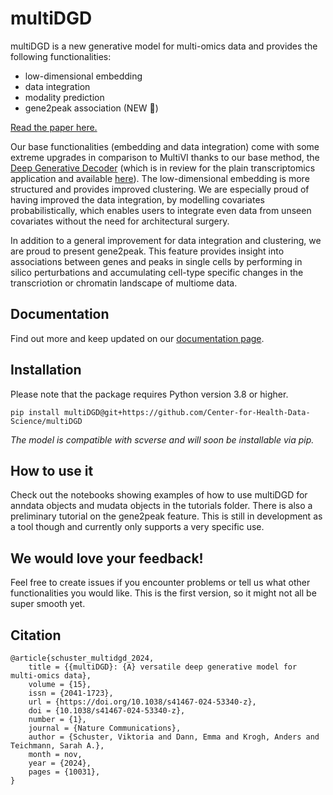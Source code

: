 # multiDGD

multiDGD is a new generative model for multi-omics data and provides the following functionalities:
- low-dimensional embedding
- data integration
- modality prediction
- gene2peak association (NEW :tada:)

[Read the paper here.](https://www.nature.com/articles/s41467-024-53340-z)

Our base functionalities (embedding and data integration) come with some extreme upgrades in comparison to MultiVI thanks to our base method, the [Deep Generative Decoder](https://arxiv.org/abs/2110.06672) (which is in review for the plain transcriptomics application and available [here](https://github.com/Center-for-Health-Data-Science/scDGD)). The low-dimensional embedding is more structured and provides improved clustering. We are especially proud of having improved the data integration, by modelling covariates probabilistically, which enables users to integrate even data from unseen covariates without the need for architectural surgery.

In addition to a general improvement for data integration and clustering, we are proud to present gene2peak. This feature provides insight into associations between genes and peaks in single cells by performing in silico perturbations and accumulating cell-type specific changes in the transcriotion or chromatin landscape of multiome data.

## Documentation

Find out more and keep updated on our [documentation page](https://multidgd.readthedocs.io/en/latest/).

## Installation

Please note that the package requires Python version 3.8 or higher.

```
pip install multiDGD@git+https://github.com/Center-for-Health-Data-Science/multiDGD
```

*The model is compatible with scverse and will soon be installable via pip.*

## How to use it

Check out the notebooks showing examples of how to use multiDGD for anndata objects and mudata objects in the tutorials folder. There is also a preliminary tutorial on the gene2peak feature. This is still in development as a tool though and currently only supports a very specific use.

## We would love your feedback!

Feel free to create issues if you encounter problems or tell us what other functionalities you would like. This is the first version, so it might not all be super smooth yet.

## Citation

```
@article{schuster_multidgd_2024,
	title = {{multiDGD}: {A} versatile deep generative model for multi-omics data},
	volume = {15},
	issn = {2041-1723},
	url = {https://doi.org/10.1038/s41467-024-53340-z},
	doi = {10.1038/s41467-024-53340-z},
	number = {1},
	journal = {Nature Communications},
	author = {Schuster, Viktoria and Dann, Emma and Krogh, Anders and Teichmann, Sarah A.},
	month = nov,
	year = {2024},
	pages = {10031},
}
```

